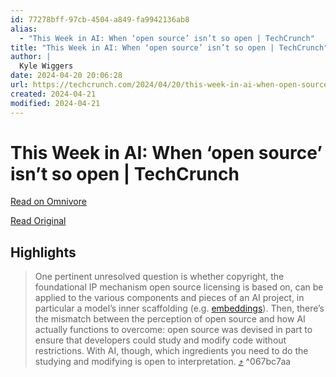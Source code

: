 ```yaml
---
id: 77278bff-97cb-4504-a849-fa9942136ab8
alias:
  - "This Week in AI: When ‘open source’ isn’t so open | TechCrunch"
title: "This Week in AI: When ‘open source’ isn’t so open | TechCrunch"
author: |
  Kyle Wiggers
date: 2024-04-20 20:06:28
url: https://techcrunch.com/2024/04/20/this-week-in-ai-when-open-source-isnt-so-open/?guccounter=1
created: 2024-04-21
modified: 2024-04-21
---
```


# This Week in AI: When ‘open source’ isn’t so open | TechCrunch

[Read on Omnivore](https://omnivore.app/me/this-week-in-ai-when-open-source-isn-t-so-open-tech-crunch-18efce71c05)

[Read Original](https://techcrunch.com/2024/04/20/this-week-in-ai-when-open-source-isnt-so-open/?guccounter=1)

## Highlights

> One pertinent unresolved question is whether copyright, the foundational IP mechanism open source licensing is based on, can be applied to the various components and pieces of an AI project, in particular a model’s inner scaffolding (e.g. [embeddings](https://www.cloudflare.com/learning/ai/what-are-embeddings/#:~:text=Since%20embeddings%20make%20it%20possible,for%20artificial%20intelligence%20%28AI%29.&text=Technically%2C%20embeddings%20are%20vectors%20created,meaningful%20data%20about%20each%20object.)). Then, there’s the mismatch between the perception of open source and how AI actually functions to overcome: open source was devised in part to ensure that developers could study and modify code without restrictions. With AI, though, which ingredients you need to do the studying and modifying is open to interpretation. [⤴️](https://omnivore.app/me/this-week-in-ai-when-open-source-isn-t-so-open-tech-crunch-18efce71c05#067bc7aa-358c-46a8-940a-845450990cf4)  ^067bc7aa


